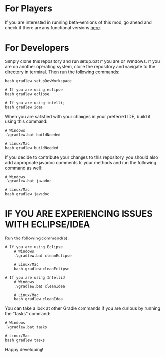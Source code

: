# For Players
If you are interested in running beta-versions of this mod, go ahead and check if there are any functional versions [here](https://github.com/Elementia/Elementia/releases).

# For Developers
Simply clone this repository and run setup.bat if you are on Windows. If you are on another operating system, clone the repository and navigate to the directory in terminal. Then run the following commands:
```
bash gradlew setupDevWorkspace

# If you are using eclipse
bash gradlew eclipse

# If you are using intellij
bash gradlew idea
```

When you are satisfied with your changes in your preferred IDE, build it using this command:
```
# Windows
.\gradlew.bat buildNeeded

# Linux/Mac
bash gradlew buildNeeded
```

If you decide to contribute your changes to this repository, you should also add appropriate javadoc comments to your methods and run the following command as well:
```
# Windows
.\gradlew.bat javadoc

# Linux/Mac
bash gradlew javadoc
```

# IF YOU ARE EXPERIENCING ISSUES WITH ECLIPSE/IDEA

Run the following command(s):
```
# If you are using Eclipse
	# Windows
	.\gradlew.bat cleanEclipse

	# Linux/Mac
	bash gradlew cleanEclipse

# If you are using IntelliJ
	# Windows
	.\gradlew.bat cleanIdea

	# Linux/Mac
	bash gradlew cleanIdea
```

You can take a look at other Gradle commands if you are curious by running the "tasks" command:
```
# Windows
.\gradlew.bat tasks

# Linux/Mac
bash gradlew tasks
```

Happy developing!
